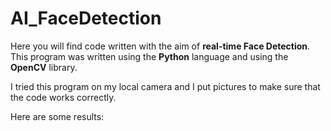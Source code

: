 # AI_FaceDetection

Here you will find code written with the aim of **real-time Face Detection**.
This program was written using the **Python** language and using the **OpenCV** library.

I tried this program on my local camera and I put pictures to make sure that the code works correctly.

Here are some results:
